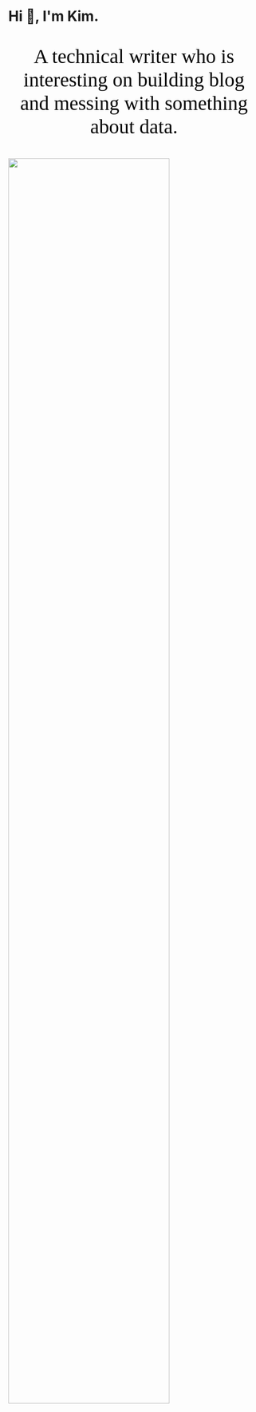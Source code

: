 # Hi 👋, I'm Kim.

<p style="text-align:center;font-family:等线;color:black;font-size:40px">A technical writer who is interesting on building blog and messing with something about data.</p>
<img src="https://github-readme-stats.vercel.app/api?username=Kimwangqing&theme=cobalt&show_icons=true" width="80%" />




